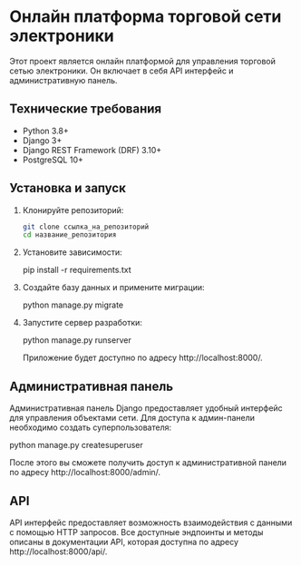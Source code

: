 # Онлайн платформа торговой сети электроники

Этот проект является онлайн платформой для управления торговой сетью электроники. Он включает в себя API интерфейс и административную панель.

## Технические требования

- Python 3.8+
- Django 3+
- Django REST Framework (DRF) 3.10+
- PostgreSQL 10+

## Установка и запуск

1. Клонируйте репозиторий:

   ```bash
   git clone ссылка_на_репозиторий
   cd название_репозитория

2. Установите зависимости:

   pip install -r requirements.txt

3. Создайте базу данных и примените миграции:

   python manage.py migrate

4. Запустите сервер разработки:

   python manage.py runserver

   Приложение будет доступно по адресу http://localhost:8000/.

## Административная панель

Административная панель Django предоставляет удобный интерфейс для управления объектами сети. Для доступа к админ-панели необходимо создать суперпользователя:

python manage.py createsuperuser

После этого вы сможете получить доступ к административной панели по адресу http://localhost:8000/admin/.

## API

API интерфейс предоставляет возможность взаимодействия с данными с помощью HTTP запросов. Все доступные эндпоинты и методы описаны в документации API, которая доступна по адресу http://localhost:8000/api/.
